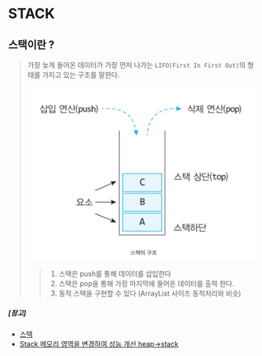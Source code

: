 # STACK
## 스택이란 ?
>가장 늦게 들어온 데이터가 가장 먼저 나가는 ```LIFO(First In First Out)```의 형태를 가지고 있는 구조를 말한다.
> 
> ![img.png](img.png)
> >1. 스택은 push를 통해 데이터를 삽입한다
> >2. 스택은 pop을 통해 가장 마지막에 들어온 데이터를 출력 한다.
> >3. 동적 스택을 구현할 수 있다 (ArrayList 사이즈 동적처리와 비슷)

##### [참고] 
- [스택](https://velog.io/@alkwen0996/%EC%9E%90%EB%A3%8C%EA%B5%AC%EC%A1%B0-%EC%8A%A4%ED%83%9DStack)
- [Stack 메모리 영역을 변경하여 성능 개선 heap->stack](https://megayuchi.com/2018/02/21/stack%EC%9D%84-heap%EB%8C%80%EC%8B%A0-stack%EC%97%90-%EC%98%AC%EB%A0%A4%EC%84%9C-%EC%96%BB%EC%9D%80-%EC%84%B1%EB%8A%A5-%EC%9D%B4%EB%93%9D/)
